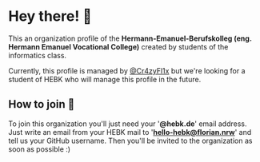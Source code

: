 # Hey there!  👋

This an organization profile of the **Hermann-Emanuel-Berufskolleg (eng. Hermann Emanuel Vocational College)** created by students of the informatics class.

Currently, this profile is managed by [@Cr4zyFl1x](https://github.com/Cr4zyFl1x) but we're looking for a student of HEBK who will manage this profile in the future.

## How to join  🔑

To join this organization you'll just need your '**@hebk.de**' email address.
Just write an email from your HEBK mail to '**[hello-hebk@florian.nrw](mailto:hello-hebk@florian.nrw)**' and tell us your GitHub username.
Then you'll be invited to the organization as soon as possible :)
